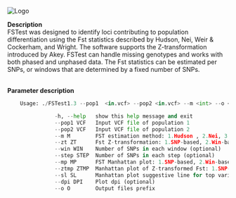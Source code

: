 ![Logo](https://user-images.githubusercontent.com/52033302/116609032-435f0580-a90a-11eb-8d19-b791e713918d.png)
</br>

<b> Description</b>
</br>
FSTest was designed to identify loci contributing to population differentiation using the Fst statistics described by Hudson, Nei, Weir & Cockerham, and Wright. The software supports the Z-transformation introduced by Akey. FSTest can handle missing genotypes and works with both phased and unphased data. The Fst statistics can be estimated per SNPs, or windows that are determined by a fixed number of SNPs. 
</br>


</pre></br>
<b> Parameter description</b>
</br>

```py
	Usage: ./FSTest1.3 --pop1  <in.vcf> --pop2 <in.vcf> --m <int> --o <str>

               -h, --help   show this help message and exit
               --pop1 VCF   Input VCF file of population 1
               --pop2 VCF   Input VCF file of population 2
               --m M        FST estimation method: 1.Hudson , 2.Nei, 3.Weir&Cockerham, 4.Wright
               --zt ZT      Fst Z-transformation: 1.SNP-based, 2.Win-based (optional)
               --win WIN    Number of SNPs in each window (optional)
               --step STEP  Number of SNPs in each step (optional)
               --mp MP      FST Manhattan plot: 1.SNP-based, 2.Win-based (optional)
               --ztmp ZTMP  Manhattan plot of Z-transformed Fst: 1.SNP-based, 2.Win-based (optional)
               --sl SL      Manhattan plot suggestive line for top variants, e.g., 0.01 for top 1% (optional)
               --dpi DPI    Plot dpi (optional)
               --o O        Output files prefix
```
